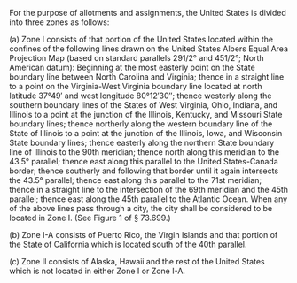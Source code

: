For the purpose of allotments and assignments, the United States is divided into three zones as follows:

(a) Zone I consists of that portion of the United States located within the confines of the following lines drawn on the United States Albers Equal Area Projection Map (based on standard parallels 291/2° and 451/2°; North American datum): Beginning at the most easterly point on the State boundary line between North Carolina and Virginia; thence in a straight line to a point on the Virginia-West Virginia boundary line located at north latitude 37°49′ and west longitude 80°12′30″; thence westerly along the southern boundary lines of the States of West Virginia, Ohio, Indiana, and Illinois to a point at the junction of the Illinois, Kentucky, and Missouri State boundary lines; thence northerly along the western boundary line of the State of Illinois to a point at the junction of the Illinois, Iowa, and Wisconsin State boundary lines; thence easterly along the northern State boundary line of Illinois to the 90th meridian; thence north along this meridian to the 43.5° parallel; thence east along this parallel to the United States-Canada border; thence southerly and following that border until it again intersects the 43.5° parallel; thence east along this parallel to the 71st meridian; thence in a straight line to the intersection of the 69th meridian and the 45th parallel; thence east along the 45th parallel to the Atlantic Ocean. When any of the above lines pass through a city, the city shall be considered to be located in Zone I. (See Figure 1 of § 73.699.)

(b) Zone I-A consists of Puerto Rico, the Virgin Islands and that portion of the State of California which is located south of the 40th parallel.

(c) Zone II consists of Alaska, Hawaii and the rest of the United States which is not located in either Zone I or Zone I-A.

